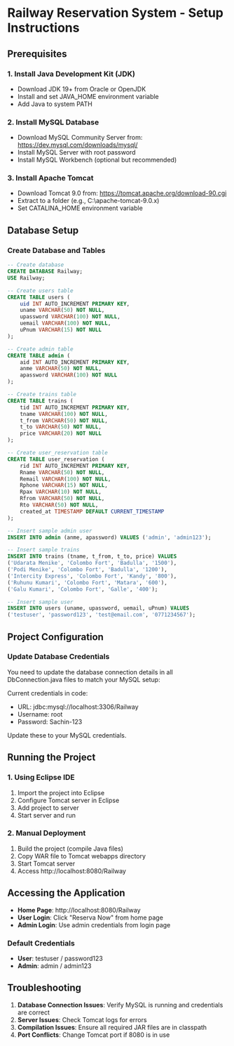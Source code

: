 # Railway Reservation System - Setup Instructions

## Prerequisites

### 1. Install Java Development Kit (JDK)
- Download JDK 19+ from Oracle or OpenJDK
- Install and set JAVA_HOME environment variable
- Add Java to system PATH

### 2. Install MySQL Database
- Download MySQL Community Server from: https://dev.mysql.com/downloads/mysql/
- Install MySQL Server with root password
- Install MySQL Workbench (optional but recommended)

### 3. Install Apache Tomcat
- Download Tomcat 9.0 from: https://tomcat.apache.org/download-90.cgi
- Extract to a folder (e.g., C:\apache-tomcat-9.0.x)
- Set CATALINA_HOME environment variable

## Database Setup

### Create Database and Tables

```sql
-- Create database
CREATE DATABASE Railway;
USE Railway;

-- Create users table
CREATE TABLE users (
    uid INT AUTO_INCREMENT PRIMARY KEY,
    uname VARCHAR(50) NOT NULL,
    upassword VARCHAR(100) NOT NULL,
    uemail VARCHAR(100) NOT NULL,
    uPnum VARCHAR(15) NOT NULL
);

-- Create admin table
CREATE TABLE admin (
    aid INT AUTO_INCREMENT PRIMARY KEY,
    anme VARCHAR(50) NOT NULL,
    apassword VARCHAR(100) NOT NULL
);

-- Create trains table
CREATE TABLE trains (
    tid INT AUTO_INCREMENT PRIMARY KEY,
    tname VARCHAR(100) NOT NULL,
    t_from VARCHAR(50) NOT NULL,
    t_to VARCHAR(50) NOT NULL,
    price VARCHAR(20) NOT NULL
);

-- Create user_reservation table
CREATE TABLE user_reservation (
    rid INT AUTO_INCREMENT PRIMARY KEY,
    Rname VARCHAR(50) NOT NULL,
    Remail VARCHAR(100) NOT NULL,
    Rphone VARCHAR(15) NOT NULL,
    Rpax VARCHAR(10) NOT NULL,
    Rfrom VARCHAR(50) NOT NULL,
    Rto VARCHAR(50) NOT NULL,
    created_at TIMESTAMP DEFAULT CURRENT_TIMESTAMP
);

-- Insert sample admin user
INSERT INTO admin (anme, apassword) VALUES ('admin', 'admin123');

-- Insert sample trains
INSERT INTO trains (tname, t_from, t_to, price) VALUES 
('Udarata Menike', 'Colombo Fort', 'Badulla', '1500'),
('Podi Menike', 'Colombo Fort', 'Badulla', '1200'),
('Intercity Express', 'Colombo Fort', 'Kandy', '800'),
('Ruhunu Kumari', 'Colombo Fort', 'Matara', '600'),
('Galu Kumari', 'Colombo Fort', 'Galle', '400');

-- Insert sample user
INSERT INTO users (uname, upassword, uemail, uPnum) VALUES 
('testuser', 'password123', 'test@email.com', '0771234567');
```

## Project Configuration

### Update Database Credentials
You need to update the database connection details in all DbConnection.java files to match your MySQL setup:

Current credentials in code:
- URL: jdbc:mysql://localhost:3306/Railway
- Username: root
- Password: Sachin-123

Update these to your MySQL credentials.

## Running the Project

### 1. Using Eclipse IDE
1. Import the project into Eclipse
2. Configure Tomcat server in Eclipse
3. Add project to server
4. Start server and run

### 2. Manual Deployment
1. Build the project (compile Java files)
2. Copy WAR file to Tomcat webapps directory
3. Start Tomcat server
4. Access http://localhost:8080/Railway

## Accessing the Application

- **Home Page**: http://localhost:8080/Railway
- **User Login**: Click "Reserva Now" from home page
- **Admin Login**: Use admin credentials from login page

### Default Credentials
- **User**: testuser / password123
- **Admin**: admin / admin123

## Troubleshooting

1. **Database Connection Issues**: Verify MySQL is running and credentials are correct
2. **Server Issues**: Check Tomcat logs for errors
3. **Compilation Issues**: Ensure all required JAR files are in classpath
4. **Port Conflicts**: Change Tomcat port if 8080 is in use
